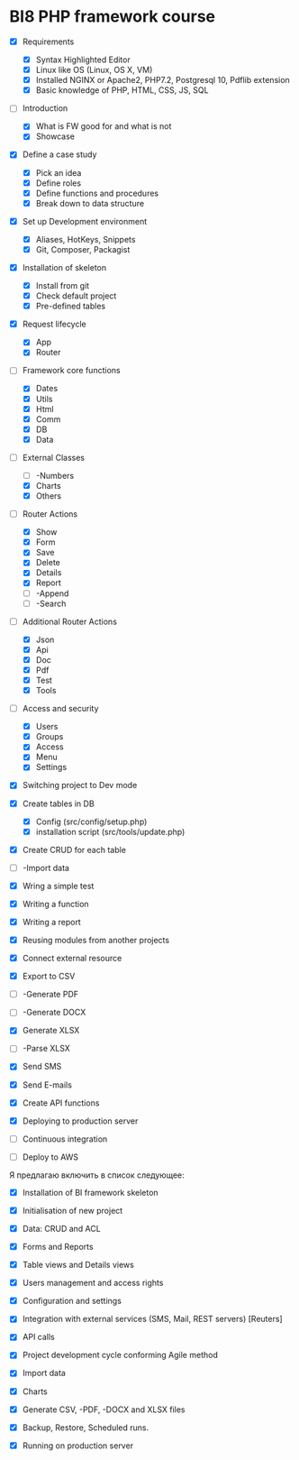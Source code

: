 # BI8 PHP framework course

-  [x] Requirements
	-  [x] Syntax Highlighted Editor
	-  [x] Linux like OS (Linux, OS X, VM)
	-  [x] Installed NGINX or Apache2, PHP7.2, Postgresql 10, Pdflib extension
	-  [x] Basic knowledge of PHP, HTML, CSS, JS, SQL
-  [ ] Introduction
	-  [x] What is FW good for and what is not
	-  [x] Showcase
-  [x] Define a case study
	-  [x] Pick an idea
	-  [x] Define roles
	-  [x] Define functions and procedures
	-  [x] Break down to data structure
-  [x] Set up Development environment
	-  [x] Aliases, HotKeys, Snippets
	-  [x] Git, Composer, Packagist
-  [x] Installation of skeleton
	-  [x] Install from git
	-  [x] Check default project
	-  [x] Pre-defined tables
-  [x] Request lifecycle
	-  [x] App
	-  [x] Router
-  [ ] Framework core functions
	-  [x] Dates
	-  [x] Utils
	-  [x] Html
	-  [x] Comm
	-  [x] DB
	-  [x] Data
-  [ ] External Classes
	-  [ ] -Numbers
	-  [x] Charts
	-  [x] Others
-  [ ] Router Actions
	-  [x] Show
	-  [x] Form
	-  [x] Save
	-  [x] Delete
	-  [x] Details
	-  [x] Report
	-  [ ] -Append
	-  [ ] -Search
-  [ ] Additional Router Actions
	-  [x] Json
	-  [x] Api
	-  [x] Doc
	-  [x] Pdf
	-  [x] Test
	-  [x] Tools
-  [ ] Access and security
	-  [x] Users
	-  [x] Groups
	-  [x] Access
	-  [x] Menu
	-  [x] Settings
-  [x] Switching project to Dev mode
-  [x] Create tables in DB
	-  [x] Config (src/config/setup.php)
	-  [x] installation script (src/tools/update.php)
-  [x] Create CRUD for each table
-  [ ] -Import data
-  [x] Wring a simple test
-  [x] Writing a function
-  [x] Writing a report
-  [x] Reusing modules from another projects
-  [x] Connect external resource
-  [x] Export to CSV
-  [ ] -Generate PDF
-  [ ] -Generate DOCX
-  [x] Generate XLSX
-  [ ] -Parse XLSX
-  [x] Send SMS
-  [x] Send E-mails
-  [x] Create API functions
-  [x] Deploying to production server
-  [ ] Continuous integration
-  [ ] Deploy to AWS


Я предлагаю включить в список следующее:
-  [x] Installation of BI framework skeleton
-  [x] Initialisation of new project
-  [x] Data: CRUD and ACL
-  [x] Forms and Reports
-  [x] Table views and Details views
-  [x] Users management and access rights
-  [x] Configuration and settings
-  [x] Integration with external services (SMS, Mail, REST servers) [Reuters]
-  [x] API calls
-  [x] Project development cycle conforming Agile method
-  [x] Import data
-  [x] Charts
-  [x] Generate CSV, -PDF, -DOCX and XLSX files
-  [x] Backup, Restore, Scheduled runs.
-  [x] Running on production server


